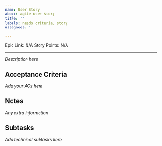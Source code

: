 ```yaml
---
name: User Story
about: Agile User Story
title: ''
labels: needs criteria, story
assignees: ''

---
```


Epic Link: N/A
Story Points: N/A

---

*Description here*

## Acceptance Criteria
*Add your ACs here*

## Notes
*Any extra information*

## Subtasks
*Add technical subtasks here*
